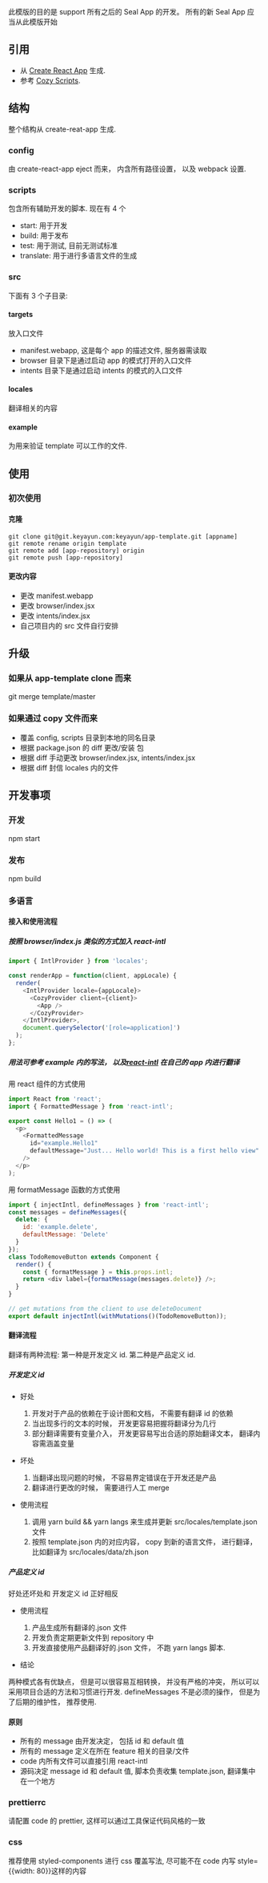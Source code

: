 此模版的目的是 support 所有之后的 Seal App 的开发。 所有的新 Seal App 应当从此模版开始

## 引用

- 从 [Create React App](https://github.com/facebook/create-react-app) 生成.
- 参考 [Cozy Scripts](https://github.com/CPatchane/create-cozy-app#readme).

## 结构

整个结构从 create-reat-app 生成.

### config

由 create-react-app eject 而来， 内含所有路径设置， 以及 webpack 设置.

### scripts

包含所有辅助开发的脚本. 现在有 4 个

- start: 用于开发
- build: 用于发布
- test: 用于测试, 目前无测试标准
- translate: 用于进行多语言文件的生成

### src

下面有 3 个子目录:

#### targets

放入口文件

- manifest.webapp, 这是每个 app 的描述文件, 服务器需读取
- browser 目录下是通过启动 app 的模式打开的入口文件
- intents 目录下是通过启动 intents 的模式的入口文件

#### locales

翻译相关的内容

#### example

为用来验证 template 可以工作的文件.

## 使用

### 初次使用

#### 克隆

```
git clone git@git.keyayun.com:keyayun/app-template.git [appname]
git remote rename origin template
git remote add [app-repository] origin
git remote push [app-repository]
```

#### 更改内容

- 更改 manifest.webapp
- 更改 browser/index.jsx
- 更改 intents/index.jsx
- 自己项目内的 src 文件自行安排

## 升级

### 如果从 app-template clone 而来

git merge template/master

### 如果通过 copy 文件而来

- 覆盖 config, scripts 目录到本地的同名目录
- 根据 package.json 的 diff 更改/安装 包
- 根据 diff 手动更改 browser/index.jsx, intents/index.jsx
- 根据 diff 封信 locales 内的文件

## 开发事项

### 开发

npm start

### 发布

npm build

### 多语言

#### 接入和使用流程

##### 按照 browser/index.js 类似的方式加入 react-intl

```js
import { IntlProvider } from 'locales';

const renderApp = function(client, appLocale) {
  render(
    <IntlProvider locale={appLocale}>
      <CozyProvider client={client}>
        <App />
      </CozyProvider>
    </IntlProvider>,
    document.querySelector('[role=application]')
  );
};
```

##### 用法可参考 example 内的写法， 以及[react-intl](https://github.com/yahoo/react-intl) 在自己的 app 内进行翻译

用 react 组件的方式使用

```js
import React from 'react';
import { FormattedMessage } from 'react-intl';

export const Hello1 = () => (
  <p>
    <FormattedMessage
      id="example.Hello1"
      defaultMessage="Just... Hello world! This is a first hello view"
    />
  </p>
);
```

用 formatMessage 函数的方式使用

```js
import { injectIntl, defineMessages } from 'react-intl';
const messages = defineMessages({
  delete: {
    id: 'example.delete',
    defaultMessage: 'Delete'
  }
});
class TodoRemoveButton extends Component {
  render() {
    const { formatMessage } = this.props.intl;
    return <div label={formatMessage(messages.delete)} />;
  }
}

// get mutations from the client to use deleteDocument
export default injectIntl(withMutations()(TodoRemoveButton));
```

#### 翻译流程

翻译有两种流程:
第一种是开发定义 id. 第二种是产品定义 id.

##### 开发定义 id

- 好处

  1. 开发对于产品的依赖在于设计图和文档， 不需要有翻译 id 的依赖
  2. 当出现多行的文本的时候， 开发更容易把握将翻译分为几行
  3. 部分翻译需要有变量介入， 开发更容易写出合适的原始翻译文本， 翻译内容需涵盖变量

- 坏处

  1. 当翻译出现问题的时候， 不容易界定错误在于开发还是产品
  2. 翻译进行更改的时候， 需要进行人工 merge

- 使用流程
  1. 调用 yarn build && yarn langs 来生成并更新 src/locales/template.json 文件
  2. 按照 template.json 内的对应内容， copy 到新的语言文件， 进行翻译， 比如翻译为 src/locales/data/zh.json

##### 产品定义 id

好处还坏处和 开发定义 id 正好相反

- 使用流程

  1. 产品生成所有翻译的.json 文件
  2. 开发负责定期更新文件到 repository 中
  3. 开发直接使用产品翻译好的.json 文件， 不跑 yarn langs 脚本.

- 结论

两种模式各有优缺点， 但是可以很容易互相转换， 并没有严格的冲突， 所以可以采用项目合适的方法和习惯进行开发.
defineMessages 不是必须的操作， 但是为了后期的维护性， 推荐使用.

#### 原则

- 所有的 message 由开发决定， 包括 id 和 default 值
- 所有的 message 定义在所在 feature 相关的目录/文件
- code 内所有文件可以直接引用 react-intl
- 源码决定 message id 和 default 值, 脚本负责收集 template.json, 翻译集中在一个地方

### prettierrc

请配置 code 的 prettier, 这样可以通过工具保证代码风格的一致

### css

推荐使用 styled-components 进行 css 覆盖写法, 尽可能不在 code 内写 style={{width: 80}}这样的内容
